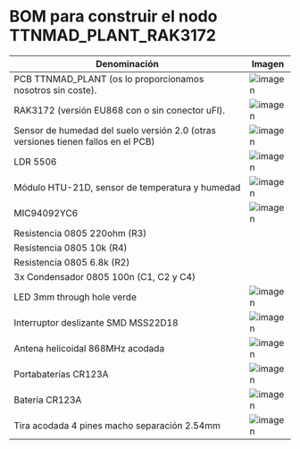 # BOM para construir el nodo TTNMAD_PLANT_RAK3172
| Denominación | Imagen |
| ------------ | ------ |
| PCB TTNMAD_PLANT (os lo proporcionamos nosotros sin coste). | ![imagen](https://user-images.githubusercontent.com/52624907/167808410-e4357ddf-1cde-4240-9d48-6539041c18fc.png) |
| RAK3172 (versión EU868 con o sin conector uFl). | ![imagen](https://user-images.githubusercontent.com/52624907/151134442-4bd69563-c02b-4e84-9458-fbe268d4a5b1.png) |
| Sensor de humedad del suelo versión 2.0 (otras versiones tienen fallos en el PCB) | ![imagen](https://user-images.githubusercontent.com/52624907/167809249-92f43a5d-19f3-42bf-8d54-82009da121c8.png) |
| LDR 5506 | ![imagen](https://user-images.githubusercontent.com/52624907/167809549-e1d6ede2-462c-4e17-8a40-ce764325cbd7.png) |
| Módulo HTU-21D, sensor de temperatura y humedad |![imagen](https://user-images.githubusercontent.com/52624907/167809909-dc644620-1abb-4bfb-a9a9-80445264e25b.png)|
| MIC94092YC6 |![imagen](https://user-images.githubusercontent.com/52624907/167811421-f856e82b-dfae-499d-853a-008830a03722.png)|
| Resistencia 0805 220ohm (R3) | |
| Resistencia 0805 10k (R4) | |
| Resistencia 0805 6.8k (R2) | |
| 3x Condensador 0805 100n (C1, C2 y C4)| |
| LED 3mm through hole verde | ![imagen](https://user-images.githubusercontent.com/52624907/167811529-4963568e-f4ce-4749-aa2c-7963dfa78b17.png) | 
| Interruptor deslizante SMD MSS22D18 | ![imagen](https://user-images.githubusercontent.com/52624907/167811630-2629b4c8-c6a2-42b1-b155-e2578ab032df.png)| 
| Antena helicoidal 868MHz acodada | ![imagen](https://user-images.githubusercontent.com/52624907/151135349-054a7224-765c-4091-8fbe-fcfb4778d852.png) | 
| Portabaterías CR123A | ![imagen](https://user-images.githubusercontent.com/52624907/167811774-4ae5751b-33d4-4b05-afe5-e2cc7f52cee6.png) |
| Batería CR123A |![imagen](https://user-images.githubusercontent.com/52624907/167811939-325dbbe6-497c-4687-8443-ce7fcbe54ee0.png)|
| Tira acodada 4 pines macho separación 2.54mm |![imagen](https://user-images.githubusercontent.com/52624907/167812431-347dca23-237d-464a-bc74-c2aec2a882d1.png)|
